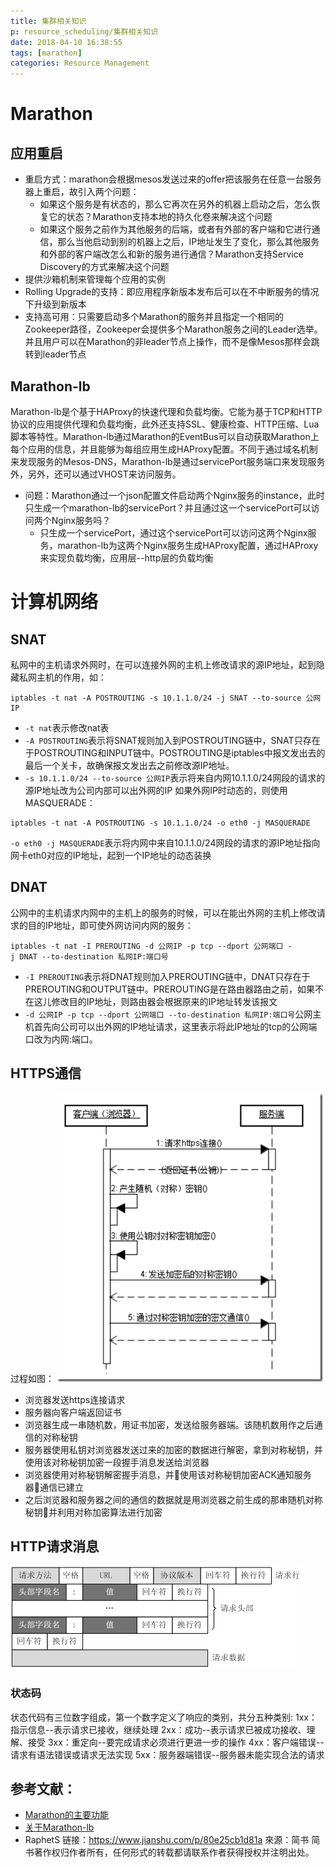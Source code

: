```yaml
---
title: 集群相关知识
p: resource_scheduling/集群相关知识
date: 2018-04-10 16:38:55
tags: [marathon]
categories: Resource Management
---
```


# Marathon
## 应用重启
- 重启方式：marathon会根据mesos发送过来的offer把该服务在任意一台服务器上重启，故引入两个问题：
  - 如果这个服务是有状态的，那么它再次在另外的机器上启动之后，怎么恢复它的状态？Marathon支持本地的持久化卷来解决这个问题
  - 如果这个服务之前作为其他服务的后端，或者有外部的客户端和它进行通信，那么当他启动到别的机器上之后，IP地址发生了变化，那么其他服务和外部的客户端改怎么和新的服务进行通信？Marathon支持Service Discovery的方式来解决这个问题
- 提供沙箱机制来管理每个应用的实例
- Rolling Upgrade的支持：即应用程序新版本发布后可以在不中断服务的情况下升级到新版本
- 支持高可用：只需要启动多个Marathon的服务并且指定一个相同的Zookeeper路径，Zookeeper会提供多个Marathon服务之间的Leader选举。并且用户可以在Marathon的非leader节点上操作，而不是像Mesos那样会跳转到leader节点

## Marathon-lb
Marathon-lb是个基于HAProxy的快速代理和负载均衡。它能为基于TCP和HTTP协议的应用提供代理和负载均衡，此外还支持SSL、健康检查、HTTP压缩、Lua脚本等特性。Marathon-lb通过Marathon的EventBus可以自动获取Marathon上每个应用的信息，并且能够为每组应用生成HAProxy配置。不同于通过域名机制来发现服务的Mesos-DNS，Marathon-lb是通过servicePort服务端口来发现服务外，另外，还可以通过VHOST来访问服务。
- 问题：Marathon通过一个json配置文件启动两个Nginx服务的instance，此时只生成一个marathon-lb的servicePort？并且通过这一个servicePort可以访问两个Nginx服务吗？
  - 只生成一个servicePort，通过这个servicePort可以访问这两个Nginx服务，marathon-lb为这两个Nginx服务生成HAProxy配置，通过HAProxy来实现负载均衡，应用层--http层的负载均衡

<!--more-->

# 计算机网络
## SNAT
私网中的主机请求外网时，在可以连接外网的主机上修改请求的源IP地址，起到隐藏私网主机的作用，如：
```
iptables -t nat -A POSTROUTING -s 10.1.1.0/24 -j SNAT --to-source 公网IP
```
- `-t nat`表示修改nat表
- `-A POSTROUTING`表示将SNAT规则加入到POSTROUTING链中，SNAT只存在于POSTROUTING和INPUT链中。POSTROUTING是iptables中报文发出去的最后一个关卡，故确保报文发出去之前修改源IP地址。
- `-s 10.1.1.0/24 --to-source 公网IP`表示将来自内网10.1.1.0/24网段的请求的源IP地址改为公司内部可以出外网的IP
如果外网IP时动态的，则使用MASQUERADE：
```
iptables -t nat -A POSTROUTING -s 10.1.1.0/24 -o eth0 -j MASQUERADE
```
`-o eth0 -j MASQUERADE`表示将内网中来自10.1.1.0/24网段的请求的源IP地址指向网卡eth0对应的IP地址，起到一个IP地址的动态装换

## DNAT
公网中的主机请求内网中的主机上的服务的时候，可以在能出外网的主机上修改请求的目的IP地址，即可使外网访问内网的服务：
```
iptables -t nat -I PREROUTING -d 公网IP -p tcp --dport 公网端口 -j DNAT --to-destination 私网IP:端口号
```
- `-I PREROUTING`表示将DNAT规则加入PREROUTING链中，DNAT只存在于PREROUTING和OUTPUT链中。PREROUTING是在路由器路由之前，如果不在这儿修改目的IP地址，则路由器会根据原来的IP地址转发该报文
- `-d 公网IP -p tcp --dport 公网端口 --to-destination 私网IP:端口号`公网主机首先向公司可以出外网的IP地址请求，这里表示将此IP地址的tcp的公网端口改为内网:端口。

## HTTPS通信
过程如图：
![image](/img/https_process.png)
- 浏览器发送https连接请求
- 服务器向客户端返回证书
- 浏览器生成一串随机数，用证书加密，发送给服务器端。该随机数用作之后通信的对称秘钥
- 服务器使用私钥对浏览器发送过来的加密的数据进行解密，拿到对称秘钥，并使用该对称秘钥加密一段握手消息发送给浏览器
- 浏览器使用对称秘钥解密握手消息，并使用该对称秘钥加密ACK通知服务器通信已建立
- 之后浏览器和服务器之间的通信的数据就是用浏览器之前生成的那串随机对称秘钥并利用对称加密算法进行加密

## HTTP请求消息
![image](/img/http_request.png)
### 状态码
状态代码有三位数字组成，第一个数字定义了响应的类别，共分五种类别:
1xx：指示信息--表示请求已接收，继续处理
2xx：成功--表示请求已被成功接收、理解、接受
3xx：重定向--要完成请求必须进行更进一步的操作
4xx：客户端错误--请求有语法错误或请求无法实现
5xx：服务器端错误--服务器未能实现合法的请求


## 参考文献：
- [Marathon的主要功能](http://geek.csdn.net/news/detail/89370)
- [关于Marathon-lb](https://blog.csdn.net/felix_yujing/article/details/52081524)
- RaphetS 链接：https://www.jianshu.com/p/80e25cb1d81a 來源：简书 简书著作权归作者所有，任何形式的转载都请联系作者获得授权并注明出处。